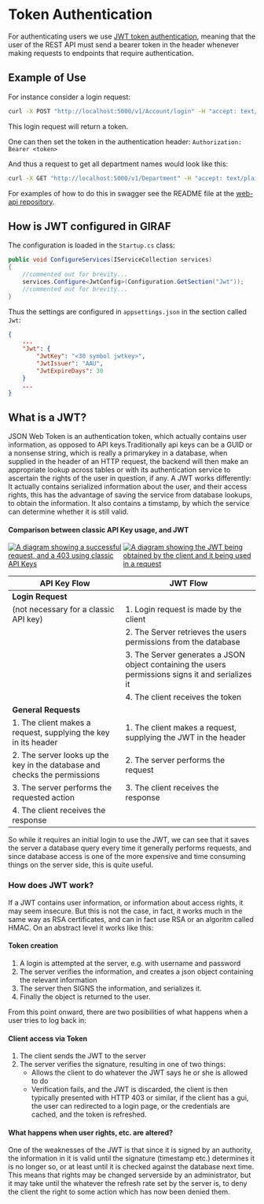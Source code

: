 # Token Authentication


For authenticating users we use [JWT token authentication](https://jwt.io), meaning that the user of the REST API must send a bearer token in the header whenever making requests to endpoints that require authentication.

## Example of Use

For instance consider a login request:

```bash
curl -X POST "http://localhost:5000/v1/Account/login" -H "accept: text/plain" -H "Content-Type: application/json-patch+json" -d "{ \"username\": \"<yourUserName>\", \"password\": \"<youPassword>\"}"
```
This login request will return a token.

One can then set the token in the authentication header: ```Authorization: Bearer <token>```

And thus a request to get all department names would look like this:

```bash
curl -X GET "http://localhost:5000/v1/Department" -H "accept: text/plain" -H "Authorization: Bearer <token>"
```

For examples of how to do this in swagger see the README file at the [web-api repository](https://github.com/aau-giraf/web-api).

## How is JWT configured in GIRAF

The configuration is loaded in the `Startup.cs` class:

```csharp
public void ConfigureServices(IServiceCollection services)
{
    //commented out for brevity...
    services.Configure<JwtConfig>(Configuration.GetSection("Jwt"));
    //commented out for brevity...
}
```

Thus the settings are configured in `appsettings.json` in the section called `Jwt`:

```json
{
    ...
    "Jwt": {
        "JwtKey": "<30 symbol jwtkey>",
        "JwtIssuer": "AAU",
        "JwtExpireDays": 30
    }
    ...
}
```


## What is a JWT?

JSON Web Token is an authentication token, which actually contains user information, as opposed to API keys.Traditionally api keys can be a GUID or a nonsense string, which is really a primarykey in a database, when supplied in the header of an HTTP request, the backend will then make an appropriate lookup across tables or with its authentication service to ascertain the rights of the user in question, if any. A JWT works differently: It actually contains serialized information about the user, and their access rights, this has the advantage of saving the service from database lookups, to obtain the information. It also contains a timstamp, by which the service can determine whether it is still valid.

#### Comparison between classic API Key usage, and JWT
<div style="display:flex;">
    <a href="../images/classic_api_key.png" target="_blank">
        <img alt="A diagram showing a successful request, and a 403 using classic API Keys" src="../images/classic_api_key.png">
    </a>
    <a href="../images/jwt_api.png" target="_blank">
        <img alt="A diagram showing the JWT being obtained by the client and it being used in a request" src="../images/jwt_api.png">
    </a>
</div>

| API Key Flow | JWT Flow |
|-|-|
|**Login Request** |
| (not necessary for a classic API key) | 1. Login request is made by the client |
| | 2. The Server retrieves the users permissions from the database|
| | 3. The Server generates a JSON object containing the users permissions signs it and serializes it|
| | 4. The client receives the token
|**General Requests**|
| 1. The client makes a request, supplying the key in its header | 1. The client makes a request, supplying the JWT in the header |
| 2. The server looks up the key in the database and checks the permissions| 2. The server performs the request |
| 3. The server performs the requested action | 3. The client receives the response |
| 4. The client receives the response | |

So while it requires an initial login to use the JWT, we can see that it saves the server a database query every time it generally performs requests, and since database access is one of the more expensive and time consuming things on the server side, this is quite useful.


### How does JWT work?

If a JWT contains user information, or information about access rights, it may seem insecure. But this is not the case, in fact, it works much in the same way as RSA certificates, and can in fact use RSA or an algoritm called HMAC. On an abstract level it works like this:

#### Token creation

 1. A login is attempted at the server, e.g. with username and password
 2. The server verifies the information, and creates a json object containing the relevant information
 3. The server then SIGNS the information, and serializes it.
 4. Finally the object is returned to the user.

From this point onward, there are two posibilities of what happens when a user tries to log back in:

#### Client access via Token

1. The client sends the JWT to the server
2. The server verifies the signature, resulting in one of two things:
    - Allows the client to do whatever the JWT says he or she is allowed to do
    - Verification fails, and the JWT is discarded, the client is then typically presented with HTTP 403 or similar, if the client has a gui, the user can redirected to a login page, or the credentials are cached, and the token is refreshed.

#### What happens when user rights, etc. are altered?

One of the weaknesses of the JWT is that since it is signed by an authority, the information in it is valid until the signature (timestamp etc.) determines it is no longer so, or at least until it is checked against the database next time. This means that rights may be changed serverside by an administrator, but it may take until the whatever the refresh rate set by the server is, to deny the client the right to some action which has now been denied them.